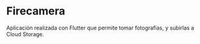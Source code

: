 # Firecamera

Aplicación realizada con Flutter que permite tomar fotografías, y subirlas a Cloud Storage.
